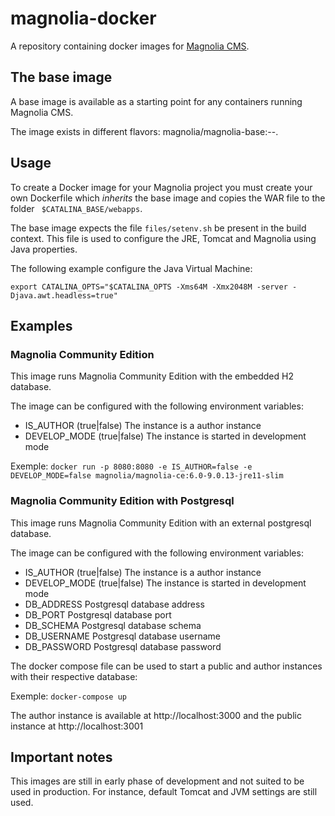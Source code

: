 # magnolia-docker
A repository containing docker images for [Magnolia CMS](http://magnolia-cms.com/).

## The base image
A base image is available as a starting point for any containers running Magnolia CMS.

The image exists in different flavors: magnolia/magnolia-base:<TOMCAT VERSION>-<JRE VERSION>-<DISTRIBUTION>.

## Usage
To create a Docker image for your Magnolia project you must create your own Dockerfile which _inherits_ the base image and copies the WAR file to the folder ``` $CATALINA_BASE/webapps```.

The base image expects the file ``files/setenv.sh`` be present in the build context. This file is used to configure the JRE, Tomcat and Magnolia using Java properties. 

The following example configure the Java Virtual Machine:

````
export CATALINA_OPTS="$CATALINA_OPTS -Xms64M -Xmx2048M -server -Djava.awt.headless=true"
````
## Examples

### Magnolia Community Edition
This image runs Magnolia Community Edition with the embedded H2 database. 

The image can be configured with the following environment variables:
- IS_AUTHOR (true|false) The instance is a author instance
- DEVELOP_MODE (true|false) The instance is started in development mode

Exemple: ```docker run -p 8080:8080 -e IS_AUTHOR=false -e DEVELOP_MODE=false magnolia/magnolia-ce:6.0-9.0.13-jre11-slim```

### Magnolia Community Edition with Postgresql
This image runs Magnolia Community Edition with an external postgresql database. 

The image can be configured with the following environment variables:
- IS_AUTHOR (true|false) The instance is a author instance
- DEVELOP_MODE (true|false) The instance is started in development mode
- DB_ADDRESS Postgresql database address
- DB_PORT Postgresql database port
- DB_SCHEMA Postgresql database schema
- DB_USERNAME Postgresql database username
- DB_PASSWORD Postgresql database password

The docker compose file can be used to start a public and author instances with their respective database:

Exemple: ```docker-compose up```

The author instance is available at http://localhost:3000 and the public instance at http://localhost:3001

## Important notes
This images are still in early phase of development and not suited to be used in production. For instance, default Tomcat and JVM settings are still used.
